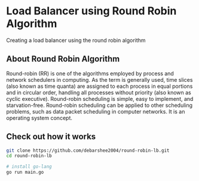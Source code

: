 # Load Balancer using Round Robin Algorithm

Creating a load balancer using the round robin algorithm

## About Round Robin Algorithm

Round-robin (RR) is one of the algorithms employed by process and network schedulers in computing. As the term is generally used, time slices (also known as time quanta) are assigned to each process in equal portions and in circular order, handling all processes without priority (also known as cyclic executive). Round-robin scheduling is simple, easy to implement, and starvation-free. Round-robin scheduling can be applied to other scheduling problems, such as data packet scheduling in computer networks. It is an operating system concept.

## Check out how it works

```bash
git clone https://github.com/debarshee2004/round-robin-lb.git
cd round-robin-lb
```

```bash
# install go-lang
go run main.go
```
